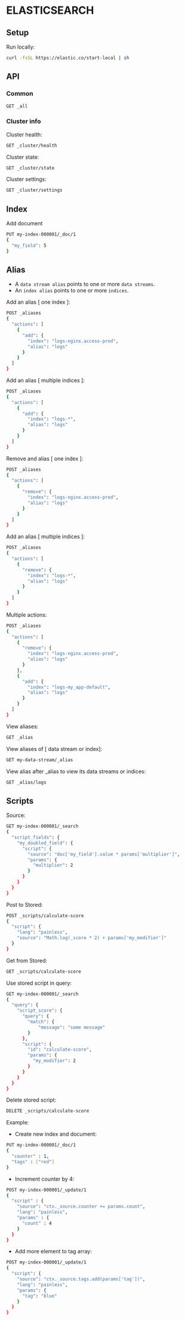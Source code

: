 # ELASTICSEARCH

## Setup
Run locally:
```bash
curl -fsSL https://elastic.co/start-local | sh
```

## API
### Common
```bash
GET _all
```

### Cluster info
Cluster health:
```bash
GET _cluster/health
```

Cluster state:
```bash
GET _cluster/state
```

Cluster settings:
```bash
GET _cluster/settings
```
## Index
Add document
```bash
PUT my-index-000001/_doc/1
{
  "my_field": 5
}
```

## Alias
* A `data stream alias` points to one or more `data streams`.
* An `index alias` points to one or more `indices`.

Add an alias [ one index ]:
```bash
POST _aliases
{
  "actions": [
    {
      "add": {
        "index": "logs-nginx.access-prod",
        "alias": "logs"
      }
    }
  ]
}
```

Add an alias [ multiple indices ]:
```bash
POST _aliases
{
  "actions": [
    {
      "add": {
        "index": "logs-*",
        "alias": "logs"
      }
    }
  ]
}
```

Remove and alias [ one index ]:
```bash
POST _aliases
{
  "actions": [
    {
      "remove": {
        "index": "logs-nginx.access-prod",
        "alias": "logs"
      }
    }
  ]
}
```

Add an alias [ multiple indices ]:
```bash
POST _aliases
{
  "actions": [
    {
      "remove": {
        "index": "logs-*",
        "alias": "logs"
      }
    }
  ]
}
```

Multiple actions:
```bash
POST _aliases
{
  "actions": [
    {
      "remove": {
        "index": "logs-nginx.access-prod",
        "alias": "logs"
      }
    },
    {
      "add": {
        "index": "logs-my_app-default",
        "alias": "logs"
      }
    }
  ]
}
```

View aliases:
```bash
GET _alias
```

View aliases of [ data stream or index]:
```bash
GET my-data-stream/_alias
```

View alias after _alias to view its data streams or indices:
```bash
GET _alias/logs
```

## Scripts
Source:
```bash
GET my-index-000001/_search
{
  "script_fields": {
    "my_doubled_field": {
      "script": { 
        "source": "doc['my_field'].value * params['multiplier']", 
        "params": {
          "multiplier": 2
        }
      }
    }
  }
}
```

Post to Stored:
```bash
POST _scripts/calculate-score
{
  "script": {
    "lang": "painless",
    "source": "Math.log(_score * 2) + params['my_modifier']"
  }
}
```

Get from Stored:
```bash
GET _scripts/calculate-score
```

Use stored script in query:
```bash
GET my-index-000001/_search
{
  "query": {
    "script_score": {
      "query": {
        "match": {
            "message": "some message"
        }
      },
      "script": {
        "id": "calculate-score", 
        "params": {
          "my_modifier": 2
        }
      }
    }
  }
}
```

Delete stored script:
```bash
DELETE _scripts/calculate-score
```

Example:
- Create new index and document:
```bash
PUT my-index-000001/_doc/1
{
  "counter" : 1,
  "tags" : ["red"]
}
```

- Increment counter by 4:
```bash
POST my-index-000001/_update/1
{
  "script" : {
    "source": "ctx._source.counter += params.count",
    "lang": "painless",
    "params" : {
      "count" : 4
    }
  }
}
```

- Add more element to tag array:
```bash
POST my-index-000001/_update/1
{
  "script": {
    "source": "ctx._source.tags.add(params['tag'])",
    "lang": "painless",
    "params": {
      "tag": "blue"
    }
  }
}
```
